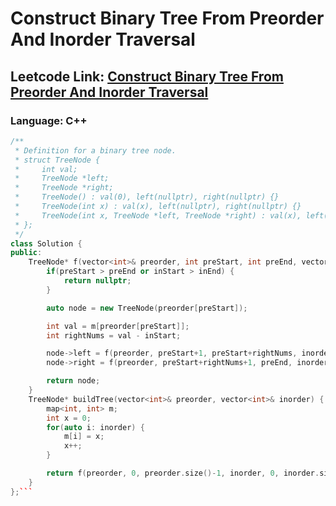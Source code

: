 # Construct Binary Tree From Preorder And Inorder Traversal

## Leetcode Link: [Construct Binary Tree From Preorder And Inorder Traversal](https://leetcode.com/problems/construct-binary-tree-from-preorder-and-inorder-traversal/)
### Language: C++

```cpp
/**
 * Definition for a binary tree node.
 * struct TreeNode {
 *     int val;
 *     TreeNode *left;
 *     TreeNode *right;
 *     TreeNode() : val(0), left(nullptr), right(nullptr) {}
 *     TreeNode(int x) : val(x), left(nullptr), right(nullptr) {}
 *     TreeNode(int x, TreeNode *left, TreeNode *right) : val(x), left(left), right(right) {}
 * };
 */
class Solution {
public:
    TreeNode* f(vector<int>& preorder, int preStart, int preEnd, vector<int>& inorder, int inStart, int inEnd, map<int, int> &m) {
        if(preStart > preEnd or inStart > inEnd) {
            return nullptr;
        }

        auto node = new TreeNode(preorder[preStart]);

        int val = m[preorder[preStart]];
        int rightNums = val - inStart;

        node->left = f(preorder, preStart+1, preStart+rightNums, inorder, inStart, val-1, m);
        node->right = f(preorder, preStart+rightNums+1, preEnd, inorder, val+1, inEnd, m);

        return node;
    }
    TreeNode* buildTree(vector<int>& preorder, vector<int>& inorder) {
        map<int, int> m;
        int x = 0;
        for(auto i: inorder) {
            m[i] = x;
            x++;
        }

        return f(preorder, 0, preorder.size()-1, inorder, 0, inorder.size()-1, m);
    }
};```



